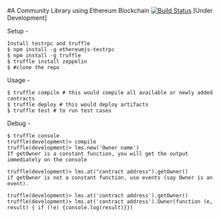 #A Community Library using Ethereum Blockchain
[![Build Status](https://travis-ci.org/inovizz/library_management_system_blockchain.svg?branch=master)](https://travis-ci.org/inovizz/library_management_system_blockchain) [Under Development]


Setup -

```
Install testrpc and truffle
$ npm install -g ethereumjs-testrpc
$ npm install -g truffle
$ truffle install zeppelin
$ #clone the repo	
```

Usage -

```
$ truffle compile # this would compile all available or newly added contracts
$ truffle deploy # this would deploy artifacts
$ truffle test # to run test cases
```

Debug -

```
$ truffle console
truffle(development)> compile
truffle(development)> lms.new('Owner name')
If getOwner is a constant function, you will get the output immediately on the console

truffle(development)> lms.at("contract address").getOwner()   
if getOwner is not a constant function, use events (say Owner is an event).

truffle(development)> lms.at('contract address').getOwner()
truffle(development)> lms.at('contract address').Owner(function (e, result) { if (!e) {console.log(result)}})
```

